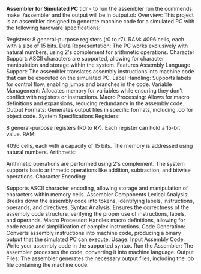 **Assembler for Simulated PC**
tldr - to run the assembler run the commends:
make
./assembler
and the output will be in output.ob
Overview:
This project is an assembler designed to generate machine code for a simulated PC with the following hardware specifications:

Registers: 8 general-purpose registers (r0 to r7).
RAM: 4096 cells, each with a size of 15 bits.
Data Representation: The PC works exclusively with natural numbers, using 2's complement for arithmetic operations.
Character Support: ASCII characters are supported, allowing for character manipulation and storage within the system.
Features
Assembly Language Support: The assembler translates assembly instructions into machine code that can be executed on the simulated PC.
Label Handling: Supports labels for control flow, enabling jumps and branches in the code.
Variable Management: Allocates memory for variables while ensuring they don't conflict with registers or instructions.
Macro Processing: Allows for macro definitions and expansions, reducing redundancy in the assembly code.
Output Formats: Generates output files in specific formats, including .ob for object code.
System Specifications
Registers:

8 general-purpose registers (R0 to R7).
Each register can hold a 15-bit value.
RAM:

4096 cells, each with a capacity of 15 bits.
The memory is addressed using natural numbers.
Arithmetic:

Arithmetic operations are performed using 2's complement.
The system supports basic arithmetic operations like addition, subtraction, and bitwise operations.
Character Encoding:

Supports ASCII character encoding, allowing storage and manipulation of characters within memory cells.
Assembler Components
Lexical Analysis: Breaks down the assembly code into tokens, identifying labels, instructions, operands, and directives.
Syntax Analysis: Ensures the correctness of the assembly code structure, verifying the proper use of instructions, labels, and operands.
Macro Processor: Handles macro definitions, allowing for code reuse and simplification of complex instructions.
Code Generation: Converts assembly instructions into machine code, producing a binary output that the simulated PC can execute.
Usage:
Input Assembly Code: Write your assembly code in the supported syntax.
Run the Assembler: The assembler processes the code, converting it into machine language.
Output Files: The assembler generates the necessary output files, including the .ob file containing the machine code.
